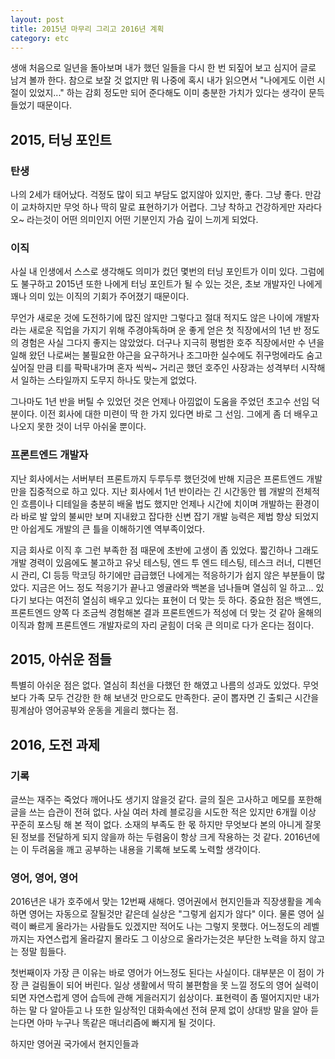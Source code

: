 ```yaml
---
layout: post
title: 2015년 마무리 그리고 2016년 계획
category: etc
---
```

생애 처음으로 일년을 돌아보며 내가 했던 일들을 다시 한 번 되짚어 보고 심지어 글로 남겨 볼까 한다.
참으로 보잘 것 없지만 뭐 나중에 혹시 내가 읽으면서 "나에게도 이런 시절이 있었지..." 하는 감회 정도만 되어 준다해도
이미 충분한 가치가 있다는 생각이 문득 들었기 때문이다.

## 2015, 터닝 포인트

### 탄생
나의 2세가 태어났다. 걱정도 많이 되고 부담도 없지않아 있지만, 좋다. 그냥 좋다.
만감이 교차하지만 무엇 하나 딱히 말로 표현하기가 어렵다.
그냥 착하고 건강하게만 자라다오~ 라는것이 어떤 의미인지 어떤 기분인지 가슴 깊이 느끼게 되었다.

### 이직
사실 내 인생에서 스스로 생각해도 의미가 컸던 몇번의 터닝 포인트가 이미 있다. 그럼에도 불구하고 2015년 또한 나에게 터닝 포인트가 될 수 있는 것은, 초보 개발자인 나에게 꽤나 의미 있는 이직의 기회가 주어졌기 때문이다.

무언가 새로운 것에 도전하기에 많진 않지만 그렇다고 절대 적지도 않은 나이에 개발자라는 새로운 직업을 가지기 위해 주경야독하며 운 좋게 얻은 첫 직장에서의 1년 반 정도의 경험은 사실 그다지 좋지는 않았었다.
더구나 지극히 평범한 호주 직장에서만 수 년을 일해 왔던 나로써는 불필요한 야근을 요구하거나 조그마한 실수에도 쥐구멍에라도 숨고 싶어질 만큼 티를 팍팍내가며 혼자 씩씩~ 거리곤 했던 호주인 사장과는 성격부터 시작해서 일하는 스타일까지 도무지 하나도 맞는게 없었다.

그나마도 1년 반을 버틸 수 있었던 것은 언제나 아낌없이 도움을 주었던 초고수 선임 덕분이다. 이전 회사에 대한 미련이 딱 한 가지 있다면 바로 그 선임. 그에게 좀 더 배우고 나오지 못한 것이 너무 아쉬울 뿐이다.

### 프론트엔드 개발자
지난 회사에서는 서버부터 프론트까지 두루두루 했던것에 반해 지금은 프론트엔드 개발만을 집중적으로 하고 있다. 지난 회사에서 1년 반이라는 긴 시간동안 웹 개발의 전체적인 흐름이나 디테일을 충분히 배울 법도 했지만 언제나 시간에 치이며 개발하는 환경이라 바로 발 앞의 불씨만 보며 지내왔고 잡다한 신변 잡기 개발 능력은 제법 향상 되었지만 아쉽게도 개발의 큰 틀을 이해하기엔 역부족이었다.

지금 회사로 이직 후 그런 부족한 점 때문에 초반에 고생이 좀 있었다. 짧긴하나 그래도 개발 경력이 있음에도 불고하고 유닛 테스팅, 엔드 투 엔드 테스팅, 테스크 러너, 디펜던시 관리, CI 등등 막코딩 하기에만 급급했던 나에게는 적응하기가 쉽지 않은 부분들이 많았다.
지금은 어느 정도 적응기가 끝나고 엥귤라와 백본을 넘나들며 열심히 일 하고... 있다기 보다는 여전히 열심히 배우고 있다는 표현이 더 맞는 듯 하다.
중요한 점은 백엔드, 프론트엔드 양쪽 다 조금씩 경험해본 결과 프론트엔드가 적성에 더 맞는 것 같아 올해의 이직과 함께 프론트엔드 개발자로의 자리 굳힘이 더욱 큰 의미로 다가 온다는 점이다.

## 2015, 아쉬운 점들
특별히 아쉬운 점은 없다. 열심히 최선을 다했던 한 해였고 나름의 성과도 있었다. 무엇보다 가족 모두 건강한 한 해 보낸것 만으로도 만족한다. 굳이 뽑자면 긴 출퇴근 시간을 핑계삼아 영어공부와 운동을 게을리 했다는 점.

## 2016, 도전 과제

### 기록
글쓰는 재주는 죽었다 깨어나도 생기지 않을것 같다. 글의 질은 고사하고 메모를 포한해 글을 쓰는 습관이 전혀 없다. 
사실 여러 차례 블로깅을 시도한 적은 있지만 6개월 이상 꾸준히 포스팅 해 본 적이 없다.
소재의 부족도 한 몫 하지만 무엇보다 본의 아니게 잘못된 정보를 전달하게 되지 않을까 하는 두렴움이 항상 크게 작용하는 것 같다.
2016년에는 이 두려움을 깨고 공부하는 내용을 기록해 보도록 노력할 생각이다.

### 영어, 영어, 영어
2016년은 내가 호주에서 맞는 12번째 새해다. 영어권에서 현지인들과 직장생활을 계속하면 영어는 자동으로 잘될것만 같은데 실상은 "그렇게 쉽지가 않다" 이다. 물론 영어 실력이 빠르게 올라가는 사람들도 있겠지만 적어도 나는 그렇지 못했다. 어느정도의 레벨까지는 자연스럽게 올라갈지 몰라도 그 이상으로 올라가는것은 부단한 노력을 하지 않고는 정말 힘들다.

첫번째이자 가장 큰 이유는 바로 영어가 어느정도 된다는 사실이다. 대부분은 이 점이 가장 큰 걸림돌이 되어 버린다.
일상 생활에서 딱히 불편함을 못 느낄 정도의 영어 실력이 되면 자연스럽게 영어 습득에 관해 게을러지기 쉽상이다.
표현력이 좀 떨어지지만 내가 하는 말 다 알아듣고 나 또한 일상적인 대화속에선 전혀 문제 없이 상대방 말을 알아 듣는다면 아마 누구나 똑같은 매너리즘에 빠지게 될 것이다.

하지만 영어권 국가에서 현지인들과 
